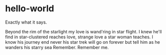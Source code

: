# hello-world
Exactly what it says.

Beyond the rim of the starlight
my love is wand'ring in star flight.
I knew he'll find in star-clustered reaches
love, strange love a star woman teaches.
I know his journey end never
his star trek will go on forever
but tell him as he wanders his starry sea
Remember. Remember me.
